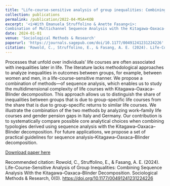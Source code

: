 ```yaml
---
title: "Life-course-sensitive analysis of group inequalities: Combining sequence analysis with the Kitagawa-Oaxaca-Blinder decomposition"
collection: publications
permalink: /publication/2022-04-MSA+KOB
excerpt: '<i>With Emanuela Struffolino & Anette Fasang<i>:
Combination of Multichannel Sequence Analysis with the Kitagawa-Oaxaca-Blinder decomposition for a more life-course sensitive decomposition of group gaps in outcomes. Applied to Gender Pension Gaps in Italy and Germany'
date: 2024-01-01
venue: 'Sociological Methods & Research'
paperurl: 'https://journals.sagepub.com/doi/10.1177/00491241231224226'
citation: 'Rowold, C., Struffolino, E., & Fasang, A. E. (2024). Life-Course-Sensitive Analysis of Group Inequalities: Combining Sequence Analysis With the Kitagawa–Oaxaca–Blinder Decomposition. Sociological Methods & Research, 0(0). https://doi.org/10.1177/00491241231224226'
---
```

Processes that unfold over individuals’ life courses are often associated with inequalities later in life. The literature lacks methodological approaches to analyze inequalities in outcomes between groups, for example, between women and men, in a life-course-sensitive manner. We propose a combination of methods—of sequence analysis, which enables us to study the multidimensional complexity of life courses with Kitagawa–Oaxaca–Blinder decomposition. This approach allows us to distinguish the share of inequalities between groups that is due to group-specific life courses from the share that is due to group-specific returns to similar life courses. We illustrate the combination of the two methods by analyzing work–family life courses and gender pension gaps in Italy and Germany. Our contribution is to systematically compare possible core analytical choices when combining typologies derived using sequence analysis with the Kitagawa–Oaxaca–Blinder decomposition. For future applications, we propose a set of practical guidelines for sequence analysis–Kitagawa–Oaxaca–Blinder decomposition.


[Download paper here](https://journals.sagepub.com/doi/10.1177/00491241231224226)

Recommended citation: Rowold, C., Struffolino, E., & Fasang, A. E. (2024). Life-Course-Sensitive Analysis of Group Inequalities: Combining Sequence Analysis With the Kitagawa–Oaxaca–Blinder Decomposition. Sociological Methods & Research, 0(0). https://doi.org/10.1177/00491241231224226

